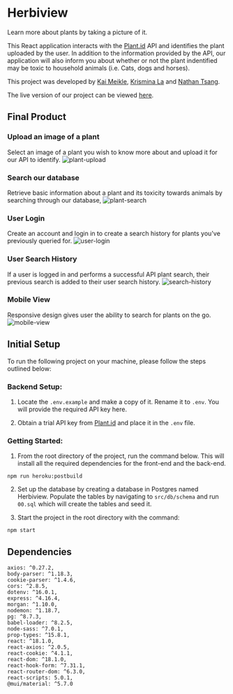 # Herbiview

Learn more about plants by taking a picture of it.

This React application interacts with the [Plant.id](https://plant.id/) API and identifies the plant uploaded by the user. In addition to the information provided by the API, our application will also inform you about whether or not the plant indentified may be toxic to household animals (i.e. Cats, dogs and horses).

This project was developed by [Kai Meikle](https://github.com/kai-commits), [Krismina La](https://github.com/arismink) and [Nathan Tsang](https://github.com/nathan-ts).

The live version of our project can be viewed [here](https://herbiview.herokuapp.com/).

## Final Product

### Upload an image of a plant
Select an image of a plant you wish to know more about and upload it for our API to identify.
![plant-upload](https://github.com/arismink/herbiview/blob/main/client/docs/uploads/plant-upload.gif)

### Search our database
Retrieve basic information about a plant and its toxicity towards animals by searching through our database,
![plant-search](https://github.com/arismink/herbiview/blob/main/client/docs/uploads/plant%20search.gif)

### User Login
Create an account and login in to create a search history for plants you've previously queried for.
![user-login](https://github.com/arismink/herbiview/blob/main/client/docs/uploads/user-login.gif)

### User Search History
If a user is logged in and performs a successful API plant search, their previous search is added to their user search history.
![search-history](https://github.com/arismink/herbiview/blob/main/client/docs/uploads/user-search%20history.gif)

### Mobile View
Responsive design gives user the ability to search for plants on the go.
![mobile-view](https://github.com/arismink/herbiview/blob/main/client/docs/uploads/mobile-view.gif)

## Initial Setup

To run the following project on your machine, please follow the steps outlined below:

### Backend Setup:

1. Locate the `.env.example` and make a copy of it. Rename it to `.env`.  You will provide the required API key here.

2. Obtain a trial API key from [Plant.id](https://web.plant.id/api-access-request/) and place it in the `.env` file.

### Getting Started:

1. From the root directory of the project, run the command below. This will install all the required dependencies for the front-end and the back-end.
```
npm run heroku:postbuild
```

2. Set up the database by creating a database in Postgres named Herbiview. Populate the tables by navigating to `src/db/schema` and run `00.sql` which will create the tables and seed it.


3. Start the project in the root directory with the command:
```
npm start
```

## Dependencies
    axios: ^0.27.2,
    body-parser: ^1.18.3,
    cookie-parser: ^1.4.6,
    cors: ^2.8.5,
    dotenv: ^16.0.1,
    express: ^4.16.4,
    morgan: ^1.10.0,
    nodemon: ^1.18.7,
    pg: ^8.7.3,
    babel-loader: ^8.2.5,
    node-sass: ^7.0.1,
    prop-types: ^15.8.1,
    react: ^18.1.0,
    react-axios: ^2.0.5,
    react-cookie: ^4.1.1,
    react-dom: ^18.1.0,
    react-hook-form: ^7.31.1,
    react-router-dom: ^6.3.0,
    react-scripts: 5.0.1,
    @mui/material: ^5.7.0